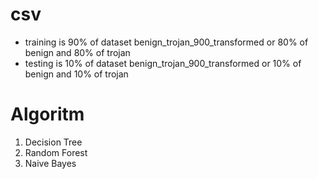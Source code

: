 # csv

- training is 90% of dataset benign_trojan_900_transformed or 80% of benign and 80% of trojan
- testing is 10% of dataset benign_trojan_900_transformed or 10% of benign and 10% of trojan

# Algoritm

1. Decision Tree
2. Random Forest
3. Naive Bayes
